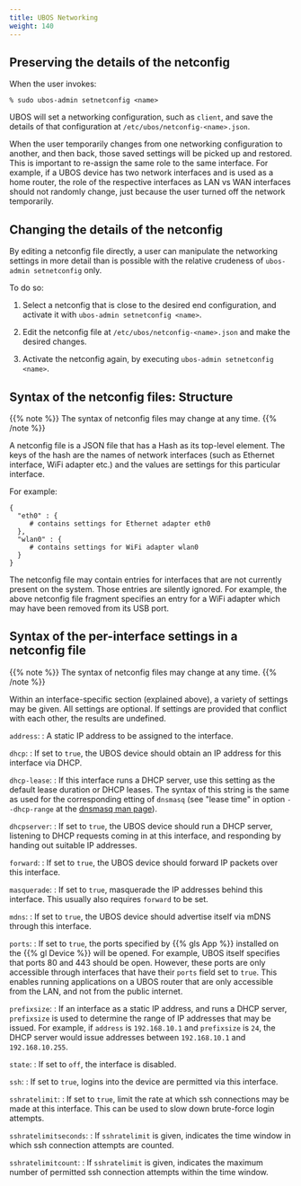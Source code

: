 ```yaml
---
title: UBOS Networking
weight: 140
---
```


## Preserving the details of the netconfig

When the user invokes:

```
% sudo ubos-admin setnetconfig <name>
```

UBOS will set a networking configuration, such as ``client``, and save the details of
that configuration at ``/etc/ubos/netconfig-<name>.json``.

When the user temporarily changes from one networking configuration to another, and then
back, those saved settings will be picked up and restored. This is important to re-assign
the same role to the same interface. For example, if a UBOS device has two network
interfaces and is used as a home router, the role of the respective interfaces as
LAN vs WAN interfaces should not randomly change, just because the user turned off the
network temporarily.

## Changing the details of the netconfig

By editing a netconfig file directly, a user can manipulate the networking settings in
more detail than is possible with the relative crudeness of ``ubos-admin setnetconfig``
only.

To do so:

1. Select a netconfig that is close to the desired end configuration, and activate it
   with ``ubos-admin setnetconfig <name>``.

2. Edit the netconfig file at ``/etc/ubos/netconfig-<name>.json`` and make the desired changes.

3. Activate the netconfig again, by executing ``ubos-admin setnetconfig <name>``.

## Syntax of the netconfig files: Structure

{{% note %}}
The syntax of netconfig files may change at any time.
{{% /note %}}

A netconfig file is a JSON file that has a Hash as its top-level element. The
keys of the hash are the names of network interfaces (such as Ethernet interface,
WiFi adapter etc.) and the values are settings for this particular interface.

For example:

```
{
  "eth0" : {
     # contains settings for Ethernet adapter eth0
  },
  "wlan0" : {
     # contains settings for WiFi adapter wlan0
  }
}
```

The netconfig file may contain entries for interfaces that are not currently present
on the system. Those entries are silently ignored. For example, the above netconfig
file fragment specifies an entry for a WiFi adapter which may have been removed from
its USB port.

## Syntax of the per-interface settings in a netconfig file

{{% note %}}
The syntax of netconfig files may change at any time.
{{% /note %}}

Within an interface-specific section (explained above), a variety of settings may
be given. All settings are optional. If settings are provided that conflict with each
other, the results are undefined.

``address``:
: A static IP address to be assigned to the interface.

``dhcp``:
: If set to ``true``, the UBOS device should obtain an IP address for this interface via
  DHCP.

``dhcp-lease``:
: If this interface runs a DHCP server, use this setting as the default lease duration
  or DHCP leases. The syntax of this string is the same as used for the corresponding
  etting of ``dnsmasq`` (see "lease time" in option ``--dhcp-range`` at the
  [dnsmasq man page](http://www.thekelleys.org.uk/dnsmasq/docs/dnsmasq-man.html)).

``dhcpserver``:
: If set to ``true``, the UBOS device should run a DHCP server, listening to DHCP requests
  coming in at this interface, and responding by handing out suitable IP addresses.

``forward``:
: If set to ``true``, the UBOS device should forward IP packets over this interface.

``masquerade``:
: If set to ``true``, masquerade the IP addresses behind this interface. This usually
  also requires ``forward`` to be set.

``mdns``:
: If set to ``true``, the UBOS device should advertise itself via mDNS through this
  interface.

``ports``:
: If set to ``true``, the ports specified by {{% gls App %}} installed on the {{% gl Device %}}
  will be opened. For example, UBOS itself specifies that ports 80 and 443 should be open.
  However, these ports are only accessible through interfaces that have their
  ``ports`` field set to ``true``. This enables running applications on a UBOS
  router that are only accessible from the LAN, and not from the public internet.

``prefixsize``:
: If an interface as a static IP address, and runs a DHCP server, ``prefixsize`` is
  used to determine the range of IP addresses that may be issued. For example, if
  ``address`` is ``192.168.10.1`` and ``prefixsize`` is ``24``, the DHCP server
  would issue addresses between ``192.168.10.1`` and ``192.168.10.255``.

``state``:
: If set to ``off``, the interface is disabled.

``ssh``:
: If set to ``true``, logins into the device are permitted via this interface.

``sshratelimit``:
: If set to ``true``, limit the rate at which ssh connections may be made at this
  interface. This can be used to slow down brute-force login attempts.

``sshratelimitseconds``:
: If ``sshratelimit`` is given, indicates the time window in which ssh connection
  attempts are counted.

``sshratelimitcount``:
: If ``sshratelimit`` is given, indicates the maximum number of permitted ssh
  connection attempts within the time window.
